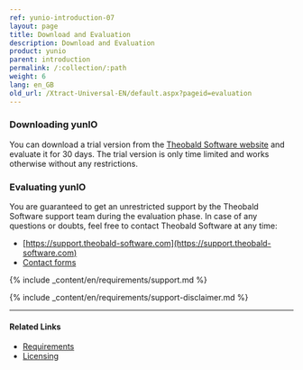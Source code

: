 ```yaml
---
ref: yunio-introduction-07
layout: page
title: Download and Evaluation
description: Download and Evaluation
product: yunio
parent: introduction
permalink: /:collection/:path
weight: 6
lang: en_GB
old_url: /Xtract-Universal-EN/default.aspx?pageid=evaluation
---
```


### Downloading yunIO

You can download a trial version from the [Theobald Software website](https://theobald-software.com/en/download-trial/) and evaluate it for 30 days.
The trial version is only time limited and works otherwise without any restrictions.

### Evaluating yunIO
You are guaranteed to get an unrestricted support by the Theobald Software support team during the evaluation phase.
In case of any questions or doubts, feel free to contact Theobald Software at any time: <br>
- [https://support.theobald-software.com](https://support.theobald-software.com)
- [Contact forms](https://theobald-software.com/en/contact/)

<!---
### Support
-->
{% include _content/en/requirements/support.md %}

{% include _content/en/requirements/support-disclaimer.md %}


****
#### Related Links
- [Requirements](./introduction#requirements)
- [Licensing](./introduction#license)